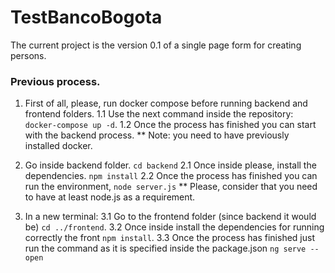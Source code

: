 # TestBancoBogota

The current project is the version 0.1 of a single page form for creating persons.


### Previous process.

1. First of all, please, run docker compose before running backend and frontend folders.
    1.1 Use the next command inside the repository: `docker-compose up -d`.
    1.2 Once the process has finished you can start with the backend process.
    ** Note: you need to have previously installed docker.

2. Go inside backend folder. `cd backend`
    2.1 Once inside please, install the dependencies. `npm install`
    2.2 Once the process has finished you can run the environment, `node server.js`
    ** Please, consider that you need to have at least node.js as a requirement.

3. In a new terminal:
    3.1 Go to the frontend folder (since backend it would be) `cd ../frontend`.
    3.2 Once inside install the dependencies for running correctly the front `npm install`.
    3.3 Once the process has finished just run the command as it is specified inside the package.json `ng serve --open`


